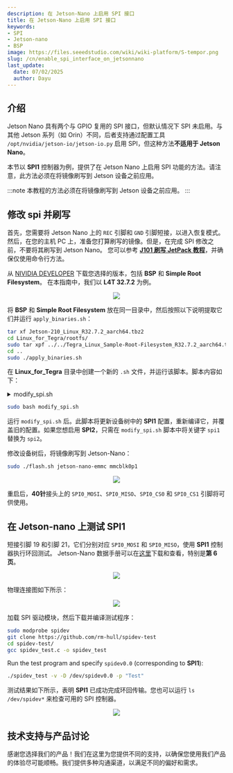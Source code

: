 ```yaml
---
description: 在 Jetson-Nano 上启用 SPI 接口
title: 在 Jetson-Nano 上启用 SPI 接口
keywords:
- SPI
- Jetson-nano
- BSP
image: https://files.seeedstudio.com/wiki/wiki-platform/S-tempor.png
slug: /cn/enable_spi_interface_on_jetsonnano
last_update:
  date: 07/02/2025
  author: Dayu
---
```


## 介绍

Jetson Nano 具有两个与 GPIO 复用的 SPI 接口，但默认情况下 SPI 未启用。与其他 Jetson 系列（如 Orin）不同，后者支持通过配置工具 `/opt/nvidia/jetson-io/jetson-io.py` 启用 SPI，但这种方法**不适用于 Jetson Nano**。

本节以 **SPI1** 控制器为例，提供了在 Jetson Nano 上启用 SPI 功能的方法。请注意，此方法必须在将镜像刷写到 Jetson 设备之前应用。

:::note
本教程的方法必须在将镜像刷写到 Jetson 设备之前应用。
:::

## 修改 spi 并刷写

首先，您需要将 Jetson Nano 上的 `REC` 引脚和 `GND` 引脚短接，以进入恢复模式。然后，在您的主机 PC 上，准备您打算刷写的镜像。但是，在完成 SPI 修改之前，不要将其刷写到 Jetson Nano。
您可以参考 [**J101 刷写 JetPack 教程**](https://wiki.seeedstudio.com/cn/reComputer_J1010_J101_Flash_Jetpack/#:~:text=On%20the%20Linux%20host%20PC%2C%20we%20need%20to%20open%20a%20browser%20and%20go%20the%20Jetson%20Linux%20Archive.%20First%20we%20should%20check%20if%20the%20version%20of%20Jetson%20Linux%20is%20supported%20our%20reComputer%20Jetson%20module)，并确保仅使用命令行方法。

从 [NIVIDIA DEVELOPER](https://developer.nvidia.com/embedded/jetson-linux-archive#:~:text=Previous%20Jetson%20Linux%20Versions) 下载您选择的版本，包括 **BSP** 和 **Simple Root Filesystem**。
在本指南中，我们以 **L4T 32.7.2** 为例。

<div align="center"><img width="{800}" src="https://files.seeedstudio.com/wiki/reComputer_J2021/source_nvidia_jetson-nao.png" /></div>

将 **BSP** 和 **Simple Root Filesystem** 放在同一目录中，然后按照以下说明提取它们并运行 `apply_binaries.sh`：

```bash
tar xf Jetson-210_Linux_R32.7.2_aarch64.tbz2
cd Linux_for_Tegra/rootfs/
sudo tar xpf ../../Tegra_Linux_Sample-Root-Filesystem_R32.7.2_aarch64.tbz2
cd ..
sudo ./apply_binaries.sh
```

在 **Linux_for_Tegra** 目录中创建一个新的 `.sh` 文件，并运行该脚本。脚本内容如下：
<details>

<summary> modify_spi.sh </summary>

```shell
#!/bin/bash
set -e


cd "$(dirname "$0")"
cd kernel/dtb

DTS=tegra210-p3448-0002-p3449-0000-b00.dts
DTB=tegra210-p3448-0002-p3449-0000-b00.dtb


echo "📥 Decompiling $DTB to $DTS..."
sudo dtc -I dtb -O dts -o "$DTS" "$DTB"

fix_spi_node() {
    local node=$1
    if grep -A5 "$node {" "$DTS" | grep -q 'status'; then
        sudo sed -i "/$node {/,/spi-max-frequency/ s/status = \".*\";/status = \"okay\";/" "$DTS"
    else
        sudo sed -i "/$node {/,/spi-max-frequency/ s/compatible = \"tegra-spidev\";/&\n\t\tstatus = \"okay\";/" "$DTS"
    fi
}

echo "🔧 Enabling spi@0 and spi@1..."
fix_spi_node "spi@0"
fix_spi_node "spi@1"


patch_pin() {
    local pin=$1
    sudo sed -i "/${pin} {/,/nvidia,enable-input/ {
        s/nvidia,function = \"rsvd1\"/nvidia,function = \"spi1\"/
        s/nvidia,tristate = <0x01>/nvidia,tristate = <0x00>/
        s/nvidia,enable-input = <0x00>/nvidia,enable-input = <0x01>/
    }" "$DTS"
}

echo "🔧 Patching pinmux blocks..."
for pin in spi1_mosi_pc0 spi1_miso_pc1 spi1_sck_pc2 spi1_cs0_pc3 spi1_cs1_pc4; do
    patch_pin "$pin"
done

echo "🔧 Fixing tristate and input-enable for SPI1 pins..."


fix_pinmux_field() {
  local pin=$1
  awk -v pin="$pin" '
  BEGIN { in_block = 0 }
  {
    if ($0 ~ pin " {") {
      in_block = 1
    }
    if (in_block && /nvidia,tristate =/) {
      sub(/<0x1>/, "<0x0>")
    }
    if (in_block && /nvidia,enable-input =/) {
      sub(/<0x0>/, "<0x1>")
    }
    print
    if (in_block && /}/) {
      in_block = 0
    }
  }' "$DTS" | sudo tee "$DTS.fixed" > /dev/null && sudo mv "$DTS.fixed" "$DTS"
}

fix_pinmux_field "spi1_mosi_pc0"
fix_pinmux_field "spi1_miso_pc1"
fix_pinmux_field "spi1_sck_pc2"
fix_pinmux_field "spi1_cs0_pc3"
fix_pinmux_field "spi1_cs1_pc4"


echo "📦 Recompiling DTS to $DTB..."
sudo dtc -I dts -O dtb -o "$DTB" "$DTS"

echo "✅ SPI DTS patch applied and DTB regenerated successfully."
```

</details>

```bash
sudo bash modify_spi.sh
```

运行 `modify_spi.sh` 后。此脚本将更新设备树中的 **SPI1** 配置，重新编译它，并覆盖旧的配置。如果您想启用 **SPI2**，只需在 `modify_spi.sh` 脚本中将关键字 `spi1` 替换为 `spi2`。

修改设备树后，将镜像刷写到 Jetson-Nano：

```bash
sudo ./flash.sh jetson-nano-emmc mmcblk0p1
```

<div align="center"><img width="{600}" src="https://files.seeedstudio.com/wiki/reComputer_J2021/flashing_over_jetson-nano.png" /></div>

重启后，**40针**接头上的 `SPI0_MOSI`、`SPI0_MISO`、`SPI0_CS0` 和 `SPI0_CS1` 引脚将可供使用。

## 在 Jetson-nano 上测试 SPI1

短接引脚 19 和引脚 21，它们分别对应 `SPI0_MOSI` 和 `SPI0_MISO`，使用 **SPI1** 控制器执行环回测试。
Jetson-Nano 数据手册可以在[这里](https://developer.download.nvidia.com/assets/embedded/secure/jetson/Nano/docs/DA-09753-001_v1.0.pdf?__token__=exp=1751957680~hmac=6683559201b449f5191cbe0069e9299b1c3b373e82307d09a6a92d596bee4745&t=eyJscyI6ImdzZW8iLCJsc2QiOiJodHRwczovL3d3dy5nb29nbGUuY29tLyJ9
)下载和查看，特别是**第 6 页**。
<div align="center"><img width="{200}" src="https://files.seeedstudio.com/wiki/reComputer_J2021/40-pin_jetson-nano.jpg" /></div>

物理连接图如下所示：
<div align="center"><img width="{400}" src="https://files.seeedstudio.com/wiki/reComputer_J2021/real-connecr-spi.png
" /></div>

加载 SPI 驱动模块，然后下载并编译测试程序：

```bash
sudo modprobe spidev
git clone https://github.com/rm-hull/spidev-test
cd spidev-test/
gcc spidev_test.c -o spidev_test
```

Run the test program and specify `spidev0.0` (corresponding to **SPI1**):

```bash
./spidev_test -v -D /dev/spidev0.0 -p "Test"
```

测试结果如下所示，表明 **SPI1** 已成功完成环回传输。您也可以运行 `ls /dev/spidev*` 来检查可用的 SPI 控制器。
<div align="center"><img width="{400}" src="https://files.seeedstudio.com/wiki/reComputer_J2021/spi_res_jetson-nano.png
" /></div>

## 技术支持与产品讨论

感谢您选择我们的产品！我们在这里为您提供不同的支持，以确保您使用我们产品的体验尽可能顺畅。我们提供多种沟通渠道，以满足不同的偏好和需求。

<div class="button_tech_support_container">
<a href="https://forum.seeedstudio.com/" class="button_forum"></a>
<a href="https://www.seeedstudio.com/contacts" class="button_email"></a>
</div>

<div class="button_tech_support_container">
<a href="https://discord.gg/eWkprNDMU7" class="button_discord"></a>
<a href="https://github.com/Seeed-Studio/wiki-documents/discussions/69" class="button_discussion"></a>
</div>
